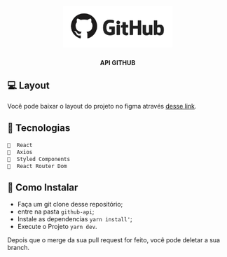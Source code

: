 <h1 align="center">
    <img  src="./src/assets/img/github-readme.png" width="250px" />
</h1>

<h4 align="center">
   API GITHUB
</h4>

## 💻 Layout

Você pode baixar o layout do projeto no figma através [desse link](🔖).



## 🔖 Tecnologias

    🔖  React
    🔖  Axios
    🔖  Styled Components
    🔖  React Router Dom

## 🤔 Como Instalar

- Faça um git clone desse repositório;
- entre na pasta  `github-api`;
- Instale as dependencias `yarn install'`;
- Execute o Projeto `yarn dev`.

Depois que o merge da sua pull request for feito, você pode deletar a sua branch.

